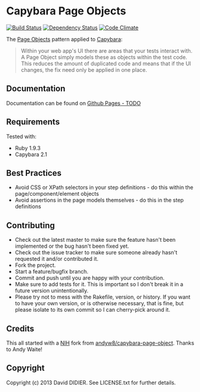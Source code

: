 # Capybara Page Objects #

[![Build Status](https://secure.travis-ci.org/ddidier/capybara-page-objects.png)](http://travis-ci.org/ddidier/capybara-page-objects)
[![Dependency Status](https://gemnasium.com/ddidier/capybara-page-objects.png)](https://gemnasium.com/ddidier/capybara-page-objects)
[![Code Climate](https://codeclimate.com/github/ddidier/capybara-page-objects.png)](https://codeclimate.com/github/ddidier/capybara-page-objects)

The [Page Objects](http://code.google.com/p/selenium/wiki/PageObjects) pattern applied to [Capybara](https://github.com/jnicklas/capybara):

> Within your web app's UI there are areas that your tests interact with. A Page Object simply models these as objects within the test code. This reduces the amount of duplicated code and means that if the UI changes, the fix need only be applied in one place.



## Documentation ##

Documentation can be found on [Github Pages - TODO]()



## Requirements ##

Tested with:
* Ruby 1.9.3
* Capybara 2.1



## Best Practices ##

* Avoid CSS or XPath selectors in your step definitions - do this within the page/component/element objects
* Avoid assertions in the page models themselves - do this in the step definitions



## Contributing ##

* Check out the latest master to make sure the feature hasn't been implemented or the bug hasn't been fixed yet.
* Check out the issue tracker to make sure someone already hasn't requested it and/or contributed it.
* Fork the project.
* Start a feature/bugfix branch.
* Commit and push until you are happy with your contribution.
* Make sure to add tests for it. This is important so I don't break it in a future version unintentionally.
* Please try not to mess with the Rakefile, version, or history. If you want to have your own version,  or is otherwise necessary, that is fine, but please isolate to its own commit so I can cherry-pick around it.



## Credits ##

This all started with a [NIH](http://en.wikipedia.org/wiki/Not_invented_here) fork from [andyw8/capybara-page-object](https://github.com/andyw8/capybara-page-object). Thanks to Andy Waite!



## Copyright ##

Copyright (c) 2013 David DIDIER.
See LICENSE.txt for further details.
